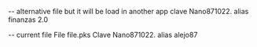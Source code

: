 
-- alternative file but it will be load in another app
clave Nano871022.
alias finanzas 2.0


-- current file 
File file.pks
Clave Nano871022.
alias alejo87
